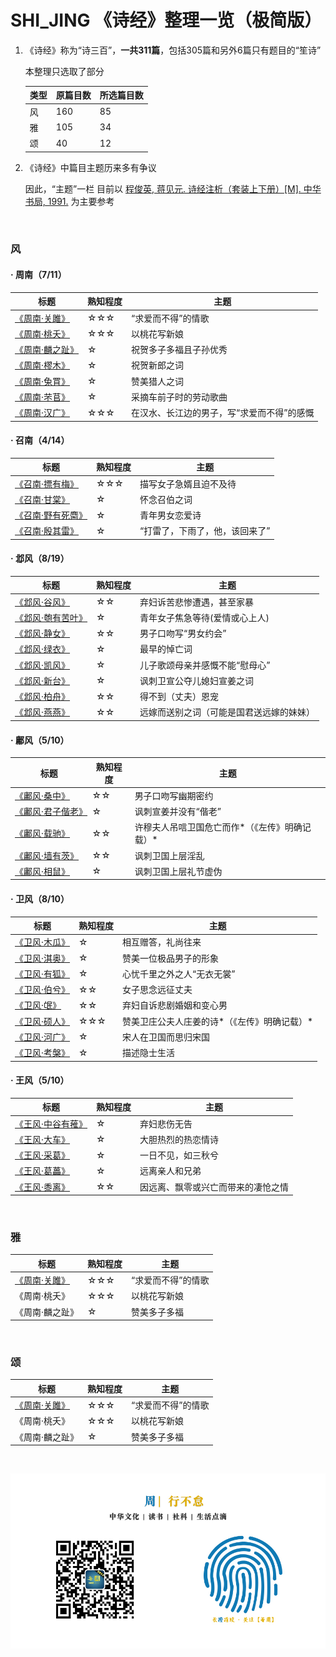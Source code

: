 # SHI_JING 《诗经》整理一览（极简版）


1. 《诗经》称为“诗三百”，**一共311篇**，包括305篇和另外6篇只有题目的“笙诗”

   本整理只选取了部分

   | 类型 | 原篇目数 | 所选篇目数 |
   | --- | --- | --- |
   | 风 | 160 | 85 |
   | 雅 | 105 | 34 |
   | 颂 | 40 | 12 |
   
2. 《诗经》中篇目主题历来多有争议

   因此，“主题”一栏 目前以 [程俊英, 蒋见元. 诗经注析（套装上下册）[M]. 中华书局, 1991.](https://github.com/LaiYizhou/SHI_JING/tree/master/EBook) 为主要参考

  ​    

### 风

#### · 周南（7/11）

| 标题 | 熟知程度 | 主题 |
| --- | --- | --- |
| [《周南·关雎》](https://zh.wikisource.org/zh/%E8%A9%A9%E7%B6%93/%E5%85%B3%E9%9B%8E) | ☆☆☆ | “求爱而不得”的情歌 |
| [《周南·桃夭》](https://zh.wikisource.org/wiki/%E8%A9%A9%E7%B6%93/%E6%A1%83%E5%A4%AD) | ☆☆☆ | 以桃花写新娘 |
| [《周南·麟之趾》](https://zh.wikisource.org/wiki/%E8%A9%A9%E7%B6%93/%E9%BA%9F%E4%B9%8B%E8%B6%BE) | ☆ | 祝贺多子多福且子孙优秀 |
| [《周南·樛木》](https://zh.wikisource.org/wiki/%E8%A9%A9%E7%B6%93/%E6%A8%9B%E6%9C%A8) | ☆ | 祝贺新郎之词 |
| [《周南·兔罝》](https://zh.wikisource.org/wiki/%E8%A9%A9%E7%B6%93/%E5%85%94%E7%BD%9D) | ☆ | 赞美猎人之词 |
| [《周南·芣苢》](https://zh.wikisource.org/wiki/%E8%A9%A9%E7%B6%93/%E8%8A%A3%E8%8B%A2) | ☆ | 采摘车前子时的劳动歌曲 |
| [《周南·汉广》](https://zh.wikisource.org/wiki/%E8%A9%A9%E7%B6%93/%E6%BC%A2%E5%BB%A3) | ☆☆☆ | 在汉水、长江边的男子，写“求爱而不得”的感慨 |

#### · 召南（4/14）

| 标题 | 熟知程度 | 主题 |
| --- | --- | --- |
| [《召南·摽有梅》](https://zh.wikisource.org/wiki/%E8%A9%A9%E7%B6%93/%E6%91%BD%E6%9C%89%E6%A2%85) | ☆☆☆ | 描写女子急婿且迫不及待 |
| [《召南·甘棠》](https://zh.wikisource.org/wiki/%E8%A9%A9%E7%B6%93/%E7%94%98%E6%A3%A0) | ☆ | 怀念召伯之词 |
| [《召南·野有死麕》](https://zh.wikisource.org/wiki/%E8%A9%A9%E7%B6%93/%E9%87%8E%E6%9C%89%E6%AD%BB%E9%BA%95) | ☆ | 青年男女恋爱诗 |
| [《召南·殷其雷》](https://zh.wikisource.org/wiki/%E8%A9%A9%E7%B6%93/%E6%AE%B7%E5%85%B6%E9%9D%81) | ☆ | “打雷了，下雨了，他，该回来了” |

#### · 邶风（8/19）

| 标题 | 熟知程度 | 主题 |
| --- | --- | --- |
| [《邶风·谷风》](https://zh.wikisource.org/wiki/%E8%A9%A9%E7%B6%93/%E8%B0%B7%E9%A2%A8) | ☆☆ | 弃妇诉苦悲惨遭遇，甚至家暴 |
| [《邶风·匏有苦叶》](https://zh.wikisource.org/wiki/%E8%A9%A9%E7%B6%93/%E5%8C%8F%E6%9C%89%E8%8B%A6%E8%91%89) | ☆ | 青年女子焦急等待(爱情或心上人) |
| [《邶风·静女》](https://zh.wikisource.org/wiki/%E8%A9%A9%E7%B6%93/%E9%9D%9C%E5%A5%B3) | ☆☆ | 男子口吻写“男女约会” |
| [《邶风·绿衣》](https://zh.wikisource.org/wiki/%E8%A9%A9%E7%B6%93/%E7%B6%A0%E8%A1%A3) | ☆ | 最早的悼亡词 |
| [《邶风·凯风》](https://zh.wikisource.org/wiki/%E8%A9%A9%E7%B6%93/%E5%87%B1%E9%A2%A8) | ☆ | 儿子歌颂母亲并感慨不能“慰母心” |
| [《邶风·新台》](https://zh.wikisource.org/wiki/%E8%A9%A9%E7%B6%93/%E6%96%B0%E8%87%BA) | ☆ | 讽刺卫宣公夺儿媳妇宣姜之词 |
| [《邶风·柏舟》](https://zh.wikisource.org/wiki/%E8%A9%A9%E7%B6%93/%E6%9F%8F%E8%88%9F) | ☆☆ | 得不到（丈夫）恩宠 |
| [《邶风·燕燕》](https://zh.wikisource.org/wiki/%E8%A9%A9%E7%B6%93/%E7%87%95%E7%87%95) | ☆☆ | 远嫁而送别之词（可能是国君送远嫁的妹妹） |

#### · 鄘风（5/10）

| 标题 | 熟知程度 | 主题 |
| --- | --- | --- |
| [《鄘风·桑中》](https://zh.wikisource.org/wiki/%E8%A9%A9%E7%B6%93/%E6%A1%91%E4%B8%AD) | ☆☆ | 男子口吻写幽期密约 |
| [《鄘风·君子偕老》](https://zh.wikisource.org/wiki/%E8%A9%A9%E7%B6%93/%E5%90%9B%E5%AD%90%E5%81%95%E8%80%81) | ☆ | 讽刺宣姜并没有“偕老” |
| [《鄘风·载驰》](https://zh.wikisource.org/wiki/%E8%A9%A9%E7%B6%93/%E8%BC%89%E9%A6%B3) | ☆☆ | 许穆夫人吊唁卫国危亡而作*（《左传》明确记载）* |
| [《鄘风·墙有茨》](https://zh.wikisource.org/wiki/%E8%A9%A9%E7%B6%93/%E7%89%86%E6%9C%89%E8%8C%A8) | ☆☆ | 讽刺卫国上层淫乱 |
| [《鄘风·相鼠》](https://zh.wikisource.org/wiki/%E8%A9%A9%E7%B6%93/%E7%9B%B8%E9%BC%A0) | ☆ | 讽刺卫国上层礼节虚伪 |

#### · 卫风（8/10）

| 标题 | 熟知程度 | 主题 |
| --- | --- | --- |
| [《卫风·木瓜》](https://zh.wikisource.org/wiki/%E8%A9%A9%E7%B6%93/%E6%9C%A8%E7%93%9C) | ☆ | 相互赠答，礼尚往来 |
| [《卫风·淇奥》](https://zh.wikisource.org/wiki/%E8%A9%A9%E7%B6%93/%E6%B7%87%E5%A5%A7) | ☆ | 赞美一位极品男子的形象 |
| [《卫风·有狐》](https://zh.wikisource.org/wiki/%E8%A9%A9%E7%B6%93/%E6%9C%89%E7%8B%90) | ☆ | 心忧千里之外之人“无衣无裳” |
| [《卫风·伯兮》](https://zh.wikisource.org/wiki/%E8%A9%A9%E7%B6%93/%E4%BC%AF%E5%85%AE) | ☆☆ | 女子思念远征丈夫 |
| [《卫风·氓》](https://zh.wikisource.org/wiki/%E8%A9%A9%E7%B6%93/%E6%B0%93) | ☆☆ | 弃妇自诉悲剧婚姻和变心男 |
| [《卫风·硕人》](https://zh.wikisource.org/wiki/%E8%A9%A9%E7%B6%93/%E7%A2%A9%E4%BA%BA) | ☆☆☆ | 赞美卫庄公夫人庄姜的诗*（《左传》明确记载）* |
| [《卫风·河广》](https://zh.wikisource.org/wiki/%E8%A9%A9%E7%B6%93/%E6%B2%B3%E5%BB%A3) | ☆ | 宋人在卫国而思归宋国 |
| [《卫风·考槃》](https://zh.wikisource.org/wiki/%E8%A9%A9%E7%B6%93/%E8%80%83%E6%A7%83) | ☆ | 描述隐士生活 |

#### · 王风（5/10）

| 标题 | 熟知程度 | 主题 |
| --- | --- | --- |
| [《王风·中谷有蓷》](https://zh.wikisource.org/wiki/%E8%A9%A9%E7%B6%93/%E4%B8%AD%E8%B0%B7%E6%9C%89%E8%93%B7) | ☆ | 弃妇悲伤无告 |
| [《王风·大车》](https://zh.wikisource.org/wiki/%E8%A9%A9%E7%B6%93/%E5%A4%A7%E8%BB%8A) | ☆ | 大胆热烈的热恋情诗 |
| [《王风·采葛》](https://zh.wikisource.org/wiki/%E8%A9%A9%E7%B6%93/%E9%87%87%E8%91%9B) | ☆ | 一日不见，如三秋兮 |
| [《王风·葛藟》](https://zh.wikisource.org/wiki/%E8%A9%A9%E7%B6%93/%E8%91%9B%E8%97%9F) | ☆ | 远离亲人和兄弟 |
| [《王风·黍离》](https://zh.wikisource.org/wiki/%E8%A9%A9%E7%B6%93/%E9%BB%8D%E9%9B%A2) | ☆☆ | 因远离、飘零或兴亡而带来的凄怆之情 |




  ​    

### 雅

| 标题 | 熟知程度 | 主题 |
| --- | --- | --- |
| [《周南·关雎》](https://zh.wikisource.org/zh/%E8%A9%A9%E7%B6%93/%E5%85%B3%E9%9B%8E) | ☆☆☆ | “求爱而不得”的情歌 |
| 《周南·桃夭》 | ☆☆☆ | 以桃花写新娘 |
| 《周南·麟之趾》 | ☆ | 赞美多子多福 |


  ​    

### 颂

| 标题 | 熟知程度 | 主题 |
| --- | --- | --- |
| [《周南·关雎》](https://zh.wikisource.org/zh/%E8%A9%A9%E7%B6%93/%E5%85%B3%E9%9B%8E) | ☆☆☆ | “求爱而不得”的情歌 |
| 《周南·桃夭》 | ☆☆☆ | 以桃花写新娘 |
| 《周南·麟之趾》 | ☆ | 赞美多子多福 |

  ​    

![每周](Images/每周.jpg)